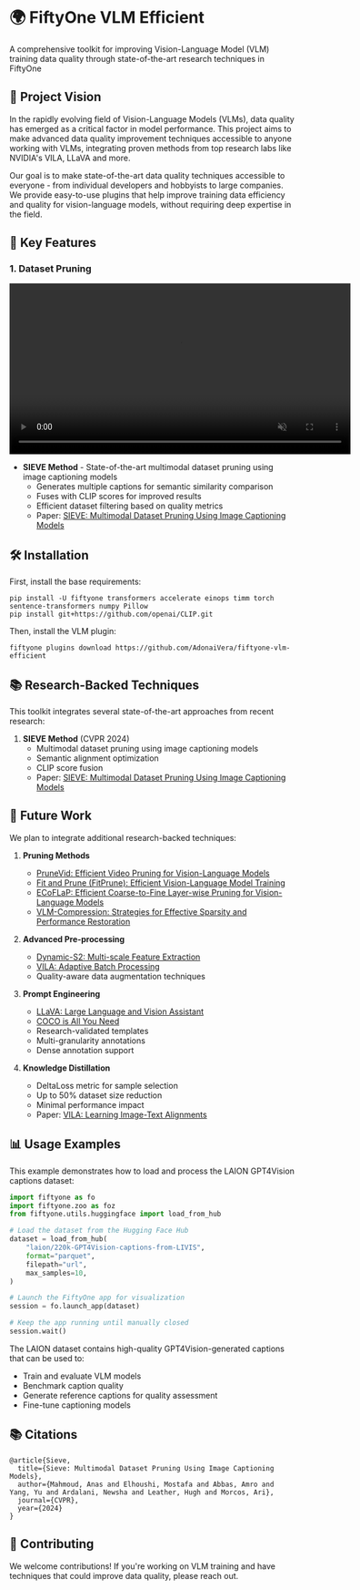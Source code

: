 # 🌍 FiftyOne VLM Efficient
A comprehensive toolkit for improving Vision-Language Model (VLM) training data quality through state-of-the-art research techniques in FiftyOne

## 🎯 Project Vision

In the rapidly evolving field of Vision-Language Models (VLMs), data quality has emerged as a critical factor in model performance. This project aims to make advanced data quality improvement techniques accessible to anyone working with VLMs, integrating proven methods from top research labs like NVIDIA's VILA, LLaVA and more.

Our goal is to make state-of-the-art data quality techniques accessible to everyone - from individual developers and hobbyists to large companies. We provide easy-to-use plugins that help improve training data efficiency and quality for vision-language models, without requiring deep expertise in the field.

## 🚀 Key Features

### 1. Dataset Pruning

<video src="https://github.com/user-attachments/assets/57b22bca-85dd-4246-a17a-9c07949159e1" autoplay loop muted playsinline width="600"></video>

- **SIEVE Method** - State-of-the-art multimodal dataset pruning using image captioning models
  - Generates multiple captions for semantic similarity comparison
  - Fuses with CLIP scores for improved results
  - Efficient dataset filtering based on quality metrics
  - Paper: [SIEVE: Multimodal Dataset Pruning Using Image Captioning Models](https://openaccess.thecvf.com/content/CVPR2024/papers/Mahmoud_Sieve_Multimodal_Dataset_Pruning_using_Image_Captioning_Models_CVPR_2024_paper.pdf)

## 🛠️ Installation

First, install the base requirements:

```shell
pip install -U fiftyone transformers accelerate einops timm torch sentence-transformers numpy Pillow
pip install git+https://github.com/openai/CLIP.git
```

Then, install the VLM plugin:

```shell
fiftyone plugins download https://github.com/AdonaiVera/fiftyone-vlm-efficient
```

## 📚 Research-Backed Techniques

This toolkit integrates several state-of-the-art approaches from recent research:

1. **SIEVE Method** (CVPR 2024)
   - Multimodal dataset pruning using image captioning models
   - Semantic alignment optimization
   - CLIP score fusion
   - Paper: [SIEVE: Multimodal Dataset Pruning Using Image Captioning Models](https://openaccess.thecvf.com/content/CVPR2024/papers/Mahmoud_Sieve_Multimodal_Dataset_Pruning_using_Image_Captioning_Models_CVPR_2024_paper.pdf)

## 🔮 Future Work

We plan to integrate additional research-backed techniques:

1. **Pruning Methods**
   - [PruneVid: Efficient Video Pruning for Vision-Language Models](https://arxiv.org/abs/2412.16117)
   - [Fit and Prune (FitPrune): Efficient Vision-Language Model Training](https://arxiv.org/abs/2409.10197)
   - [ECoFLaP: Efficient Coarse-to-Fine Layer-wise Pruning for Vision-Language Models](https://github.com/ylsung/ECoFLaP)
   - [VLM-Compression: Strategies for Effective Sparsity and Performance Restoration](https://github.com/Shwai-He/VLM-Compression)

2. **Advanced Pre-processing**
   - [Dynamic-S2: Multi-scale Feature Extraction](https://arxiv.org/abs/2412.04468)
   - [VILA: Adaptive Batch Processing](https://github.com/NVlabs/VILA)
   - Quality-aware data augmentation techniques

3. **Prompt Engineering**
   - [LLaVA: Large Language and Vision Assistant](https://arxiv.org/abs/2304.08485)
   - [COCO is All You Need](https://arxiv.org/abs/2401.08968)
   - Research-validated templates
   - Multi-granularity annotations
   - Dense annotation support

4. **Knowledge Distillation**
   - DeltaLoss metric for sample selection
   - Up to 50% dataset size reduction
   - Minimal performance impact
   - Paper: [VILA: Learning Image-Text Alignments](https://arxiv.org/abs/2412.04468)


## 📊 Usage Examples
This example demonstrates how to load and process the LAION GPT4Vision captions dataset:

```python
import fiftyone as fo
import fiftyone.zoo as foz
from fiftyone.utils.huggingface import load_from_hub

# Load the dataset from the Hugging Face Hub
dataset = load_from_hub(
    "laion/220k-GPT4Vision-captions-from-LIVIS",
    format="parquet",
    filepath="url",
    max_samples=10, 
)

# Launch the FiftyOne app for visualization
session = fo.launch_app(dataset)

# Keep the app running until manually closed
session.wait()
```

The LAION dataset contains high-quality GPT4Vision-generated captions that can be used to:
- Train and evaluate VLM models
- Benchmark caption quality
- Generate reference captions for quality assessment
- Fine-tune captioning models

## 📚 Citations

```bibtext
@article{Sieve,
  title={Sieve: Multimodal Dataset Pruning Using Image Captioning Models},
  author={Mahmoud, Anas and Elhoushi, Mostafa and Abbas, Amro and Yang, Yu and Ardalani, Newsha and Leather, Hugh and Morcos, Ari},
  journal={CVPR},
  year={2024}
}
```

## 🤝 Contributing

We welcome contributions! If you're working on VLM training and have techniques that could improve data quality, please reach out. 
